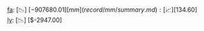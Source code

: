 [fa](record/fa/summary.md): [📉] [$-907680.01]  
[mm](record/mm/summary.md): [📈] [$134.60]  
[ly](record/ly/summary.md): [📉] [$-2947.00]  
